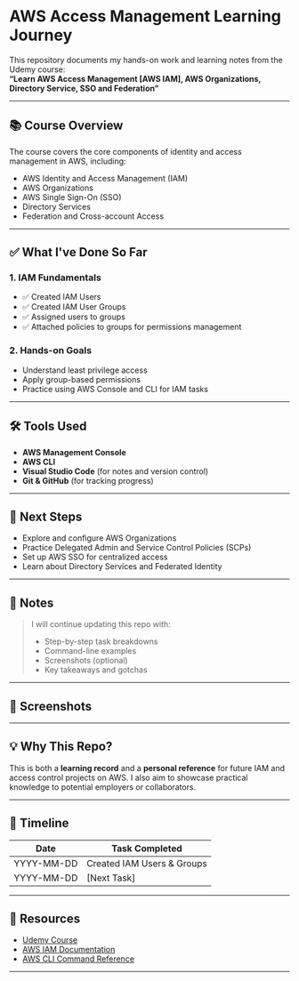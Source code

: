 # AWS Access Management Learning Journey

This repository documents my hands-on work and learning notes from the Udemy course:  
**“Learn AWS Access Management [AWS IAM], AWS Organizations, Directory Service, SSO and Federation”**

---

## 📚 Course Overview

The course covers the core components of identity and access management in AWS, including:

- AWS Identity and Access Management (IAM)
- AWS Organizations
- AWS Single Sign-On (SSO)
- Directory Services
- Federation and Cross-account Access

---

## ✅ What I've Done So Far

### 1. IAM Fundamentals
- ✅ Created IAM Users
- ✅ Created IAM User Groups
- ✅ Assigned users to groups
- ✅ Attached policies to groups for permissions management

### 2. Hands-on Goals
- Understand least privilege access
- Apply group-based permissions
- Practice using AWS Console and CLI for IAM tasks

---

## 🛠️ Tools Used

- **AWS Management Console**
- **AWS CLI**
- **Visual Studio Code** (for notes and version control)
- **Git & GitHub** (for tracking progress)

---

## 📌 Next Steps

- Explore and configure AWS Organizations
- Practice Delegated Admin and Service Control Policies (SCPs)
- Set up AWS SSO for centralized access
- Learn about Directory Services and Federated Identity

---

## 📝 Notes

> I will continue updating this repo with:
> - Step-by-step task breakdowns
> - Command-line examples
> - Screenshots (optional)
> - Key takeaways and gotchas

---

## 📸 Screenshots



---

## 💡 Why This Repo?

This is both a **learning record** and a **personal reference** for future IAM and access control projects on AWS. I also aim to showcase practical knowledge to potential employers or collaborators.

---

## 📅 Timeline

| Date       | Task Completed                |
|------------|-------------------------------|
| YYYY-MM-DD | Created IAM Users & Groups    |
| YYYY-MM-DD | [Next Task]                   |

---

## 🔗 Resources

- [Udemy Course](https://www.udemy.com/)
- [AWS IAM Documentation](https://docs.aws.amazon.com/iam/)
- [AWS CLI Command Reference](https://docs.aws.amazon.com/cli/latest/index.html)

---

